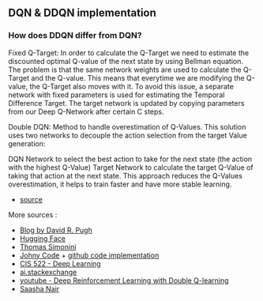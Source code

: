 ## DQN & DDQN implementation

### How does DDQN differ from DQN?

Fixed Q-Target: In order to calculate the Q-Target we need to estimate the discounted optimal Q-value of the next state by using Bellman equation. The problem is that the same network weights are used to calculate the Q-Target and the Q-value. This means that everytime we are modifying the Q-value, the Q-Target also moves with it. To avoid this issue, a separate network with fixed parameters is used for estimating the Temporal Difference Target. The target network is updated by copying parameters from our Deep Q-Network after certain C steps.

Double DQN: Method to handle overestimation of Q-Values. This solution uses two networks to decouple the action selection from the target Value generation:

DQN Network to select the best action to take for the next state (the action with the highest Q-Value)
Target Network to calculate the target Q-Value of taking that action at the next state. This approach reduces the Q-Values overestimation, it helps to train faster and have more stable learning.

- [source](https://huggingface.co/learn/deep-rl-course/unit3/glossary)

More sources :

- [Blog by David R. Pugh](https://davidrpugh.github.io/stochastic-expatriate-descent/categories/#deep-reinforcement-learning)
- [Hugging Face](https://huggingface.co/learn/deep-rl-course/unit3/deep-q-algorithm)
- [Thomas Simonini](https://www.freecodecamp.org/news/improvements-in-deep-q-learning-dueling-double-dqn-prioritized-experience-replay-and-fixed-58b130cc5682/)
- [Johny Code](https://www.youtube.com/watch?v=EUrWGTCGzlA&list=PL58zEckBH8fCt_lYkmayZoR9XfDCW9hte) + [github code implementation](https://github.com/johnnycode8/gym_solutions)
- [CIS 522 - Deep Learning](https://www.youtube.com/watch?v=Lb5ADHnRQV8)
- [ai.stackexchange](https://ai.stackexchange.com/questions/22776/what-exactly-is-the-advantage-of-double-dqn-over-dqn)
- [youtube - Deep Reinforcement Learning with Double Q-learning](https://www.youtube.com/watch?v=FTfkpCCaORI&list=PLCip3d1iHEMWlWV9fGh4eDTUs_otqosZU&index=5)
- [Saasha Nair](https://www.youtube.com/watch?v=fnVIgAGhA08)

